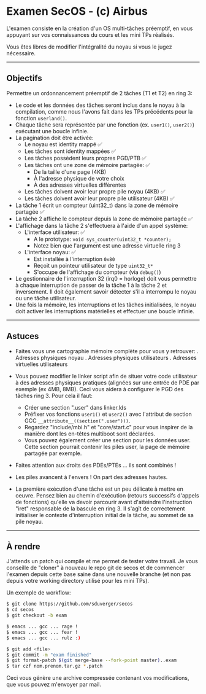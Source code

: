 # Examen SecOS - (c) Airbus

L'examen consiste en la création d'un OS multi-tâches préemptif, en vous appuyant sur vos connaissances du cours et les mini TPs réalisés.

Vous êtes libres de modifier l'intégralité du noyau si vous le jugez nécessaire.

---

## Objectifs

Permettre un ordonnancement préemptif de 2 tâches (T1 et T2) en ring 3:

- Le code et les données des tâches seront inclus dans le noyau à la compilation, comme nous l'avons fait dans les TPs précédents pour la fonction `userland()`.
- Chaque tâche sera représentée par une fonction (ex. `user1()`, `user2()`) exécutant une boucle infinie.
- La pagination doit être activée:
  - Le noyau est identity mappé ✅
  - Les tâches sont identity mappées ✅
  - Les tâches possèdent leurs propres PGD/PTB ✅
  - Les tâches ont une zone de mémoire partagée: ✅
    - De la taille d'une page (4KB)
    - À l'adresse physique de votre choix
    - À des adresses virtuelles différentes
  - Les tâches doivent avoir leur propre pile noyau (4KB) ✅
  - Les tâches doivent avoir leur propre pile utilisateur (4KB) ✅
- La tâche 1 écrit un compteur (uint32_t) dans la zone de mémoire partagée ✅
- La tâche 2 affiche le compteur depuis la zone de mémoire partagée ✅
- L'affichage dans la tâche 2 s'effectuera à l'aide d'un appel système:
  - L'interface utilisateur: ✅
    - A le prototype: `void sys_counter(uint32_t *counter);`
    - Notez bien que l'argument est une adresse virtuelle ring 3
  - L'interface noyau: ✅
    - Est installée à l'interruption `0x80`
    - Reçoit un pointeur utilisateur de type `uint32_t*`
    - S'occupe de l'affichage du compteur (via `debug()`)
- Le gestionnaire de l'interruption 32 (irq0 = horloge) doit vous permettre à chaque interruption de passer de la tâche 1 à la tâche 2 et inversement. Il doit également savoir détecter s'il a interrompu le noyau ou une tâche utilisateur.
- Une fois la mémoire, les interruptions et les tâches initialisées, le noyau doit activer les interruptions matérielles et effectuer une boucle infinie.

---

## Astuces

- Faites vous une cartographie mémoire complète pour vous y retrouver:
  . Adresses physiques noyau
  . Adresses physiques utilisateurs
  . Adresses virtuelles utilisateurs

- Vous pouvez modifier le linker script afin de situer votre code utilisateur à des adresses physiques pratiques (alignées sur une entrée de PDE par exemple (ex 4MB, 8MB). Ceci vous aidera à configurer le PGD des tâches ring 3. Pour cela il faut:

  - Créer une section ".user" dans linker.lds
  - Préfixer vos fonctions `user1()` et `user2()` avec l'attribut de section GCC `__attribute__((section(".user")))`.
  - Regardez "include/mbi.h" et "core/start.c" pour vous inspirer de la manière dont les en-têtes multiboot sont déclarées.
  - Vous pouvez également créer une section pour les données user. Cette section pourrait contenir les piles user, la page de mémoire partagée par exemple.

- Faites attention aux droits des PDEs/PTEs ... ils sont combinés !

- Les piles avancent à l'envers ! On part des adresses hautes.

- La première exécution d'une tâche est un peu délicate à mettre en oeuvre. Pensez bien au chemin d'exécution (retours successifs d'appels de fonctions) qu'elle va devoir parcourir avant d'atteindre l'instruction "iret" responsable de la bascule en ring 3. Il s'agît de correctement initialiser le contexte d'interruption initial de la tâche, au sommet de sa pile noyau.

---

## À rendre

J'attends un patch qui compile et me permet de tester votre travail. Je vous conseille de "cloner" à nouveau le repo git de secos et de commencer l'examen depuis cette base saine dans une nouvelle branche (et non pas depuis votre working directory utilisé pour les mini TPs).

Un exemple de workflow:

```bash
$ git clone https://github.com/sduverger/secos
$ cd secos
$ git checkout -b exam

$ emacs ... gcc ... rage !
$ emacs ... gcc ... fear !
$ emacs ... gcc ... rulz :)

$ git add <file>
$ git commit -m "exam finished"
$ git format-patch $(git merge-base --fork-point master)..exam
$ tar czf nom.prenom.tar.gz *.patch
```

Ceci vous génère une archive compressée contenant vos modifications, que vous pouvez m'envoyer par mail.
